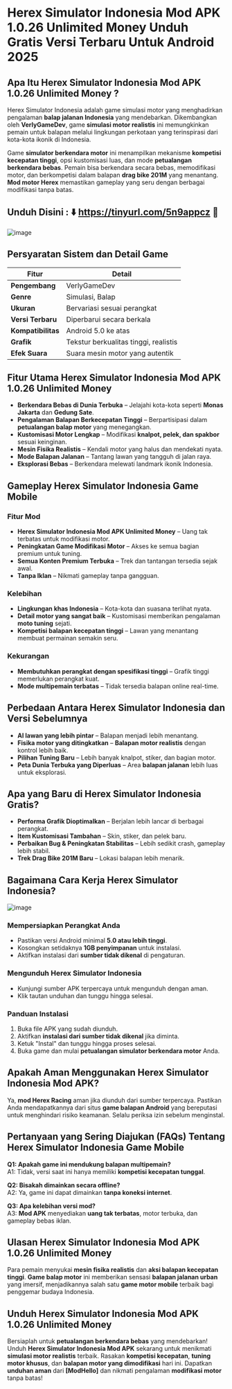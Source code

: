 # Herex Simulator Indonesia Mod APK 1.0.26 Unlimited Money Unduh Gratis Versi Terbaru Untuk Android 2025

## Apa Itu Herex Simulator Indonesia Mod APK 1.0.26 Unlimited Money ?
Herex Simulator Indonesia adalah game simulasi motor yang menghadirkan pengalaman **balap jalanan Indonesia** yang mendebarkan. Dikembangkan oleh **VerlyGameDev**, game **simulasi motor realistis** ini memungkinkan pemain untuk balapan melalui lingkungan perkotaan yang terinspirasi dari kota-kota ikonik di Indonesia.

Game **simulator berkendara motor** ini menampilkan mekanisme **kompetisi kecepatan tinggi**, opsi kustomisasi luas, dan mode **petualangan berkendara bebas**. Pemain bisa berkendara secara bebas, memodifikasi motor, dan berkompetisi dalam balapan **drag bike 201M** yang menantang. **Mod motor Herex** memastikan gameplay yang seru dengan berbagai modifikasi tanpa batas.

## Unduh Disini : ⬇️ https://tinyurl.com/5n9appcz 📲
![image](https://github.com/user-attachments/assets/a980e8f6-1abe-4eab-a164-8e251ffba99f)


## Persyaratan Sistem dan Detail Game
| Fitur | Detail |
|---------|---------|
| **Pengembang** | VerlyGameDev |
| **Genre** | Simulasi, Balap |
| **Ukuran** | Bervariasi sesuai perangkat |
| **Versi Terbaru** | Diperbarui secara berkala |
| **Kompatibilitas** | Android 5.0 ke atas |
| **Grafik** | Tekstur berkualitas tinggi, realistis |
| **Efek Suara** | Suara mesin motor yang autentik |

## Fitur Utama Herex Simulator Indonesia Mod APK 1.0.26 Unlimited Money
- **Berkendara Bebas di Dunia Terbuka** – Jelajahi kota-kota seperti **Monas Jakarta** dan **Gedung Sate**.
- **Pengalaman Balapan Berkecepatan Tinggi** – Berpartisipasi dalam **petualangan balap motor** yang menegangkan.
- **Kustomisasi Motor Lengkap** – Modifikasi **knalpot, pelek, dan spakbor** sesuai keinginan.
- **Mesin Fisika Realistis** – Kendali motor yang halus dan mendekati nyata.
- **Mode Balapan Jalanan** – Tantang lawan yang tangguh di jalan raya.
- **Eksplorasi Bebas** – Berkendara melewati landmark ikonik Indonesia.

## Gameplay Herex Simulator Indonesia Game Mobile
### Fitur Mod
- **Herex Simulator Indonesia Mod APK Unlimited Money** – Uang tak terbatas untuk modifikasi motor.
- **Peningkatan Game Modifikasi Motor** – Akses ke semua bagian premium untuk tuning.
- **Semua Konten Premium Terbuka** – Trek dan tantangan tersedia sejak awal.
- **Tanpa Iklan** – Nikmati gameplay tanpa gangguan.

### Kelebihan
- **Lingkungan khas Indonesia** – Kota-kota dan suasana terlihat nyata.
- **Detail motor yang sangat baik** – Kustomisasi memberikan pengalaman **moto tuning** sejati.
- **Kompetisi balapan kecepatan tinggi** – Lawan yang menantang membuat permainan semakin seru.

### Kekurangan
- **Membutuhkan perangkat dengan spesifikasi tinggi** – Grafik tinggi memerlukan perangkat kuat.
- **Mode multipemain terbatas** – Tidak tersedia balapan online real-time.

## Perbedaan Antara Herex Simulator Indonesia dan Versi Sebelumnya
- **AI lawan yang lebih pintar** – Balapan menjadi lebih menantang.
- **Fisika motor yang ditingkatkan** – **Balapan motor realistis** dengan kontrol lebih baik.
- **Pilihan Tuning Baru** – Lebih banyak knalpot, stiker, dan bagian motor.
- **Peta Dunia Terbuka yang Diperluas** – Area **balapan jalanan** lebih luas untuk eksplorasi.

## Apa yang Baru di Herex Simulator Indonesia Gratis?
- **Performa Grafik Dioptimalkan** – Berjalan lebih lancar di berbagai perangkat.
- **Item Kustomisasi Tambahan** – Skin, stiker, dan pelek baru.
- **Perbaikan Bug & Peningkatan Stabilitas** – Lebih sedikit crash, gameplay lebih stabil.
- **Trek Drag Bike 201M Baru** – Lokasi balapan lebih menarik.

## Bagaimana Cara Kerja Herex Simulator Indonesia?

![image](https://github.com/user-attachments/assets/28c9dca4-c815-46c7-8eeb-25841d9a56d7)


### Mempersiapkan Perangkat Anda
- Pastikan versi Android minimal **5.0 atau lebih tinggi**.
- Kosongkan setidaknya **1GB penyimpanan** untuk instalasi.
- Aktifkan instalasi dari **sumber tidak dikenal** di pengaturan.

### Mengunduh Herex Simulator Indonesia
- Kunjungi sumber APK terpercaya untuk mengunduh dengan aman.
- Klik tautan unduhan dan tunggu hingga selesai.

### Panduan Instalasi
1. Buka file APK yang sudah diunduh.
2. Aktifkan **instalasi dari sumber tidak dikenal** jika diminta.
3. Ketuk "Instal" dan tunggu hingga proses selesai.
4. Buka game dan mulai **petualangan simulator berkendara motor** Anda.

## Apakah Aman Menggunakan Herex Simulator Indonesia Mod APK?
Ya, **mod Herex Racing** aman jika diunduh dari sumber terpercaya. Pastikan Anda mendapatkannya dari situs **game balapan Android** yang bereputasi untuk menghindari risiko keamanan. Selalu periksa izin sebelum menginstal.

## Pertanyaan yang Sering Diajukan (FAQs) Tentang Herex Simulator Indonesia Game Mobile
**Q1: Apakah game ini mendukung balapan multipemain?**  
A1: Tidak, versi saat ini hanya memiliki **kompetisi kecepatan tunggal**.

**Q2: Bisakah dimainkan secara offline?**  
A2: Ya, game ini dapat dimainkan **tanpa koneksi internet**.

**Q3: Apa kelebihan versi mod?**  
A3: **Mod APK** menyediakan **uang tak terbatas**, motor terbuka, dan gameplay bebas iklan.

## Ulasan Herex Simulator Indonesia Mod APK 1.0.26 Unlimited Money
Para pemain menyukai **mesin fisika realistis** dan **aksi balapan kecepatan tinggi**. **Game balap motor** ini memberikan sensasi **balapan jalanan urban** yang imersif, menjadikannya salah satu **game motor mobile** terbaik bagi penggemar budaya Indonesia.

## Unduh Herex Simulator Indonesia Mod APK 1.0.26 Unlimited Money
Bersiaplah untuk **petualangan berkendara bebas** yang mendebarkan! Unduh **Herex Simulator Indonesia Mod APK** sekarang untuk menikmati **simulasi motor realistis** terbaik. Rasakan **kompetisi kecepatan**, **tuning motor khusus**, dan **balapan motor yang dimodifikasi** hari ini. Dapatkan **unduhan aman** dari **[ModHello]** dan nikmati pengalaman **modifikasi motor** tanpa batas!

